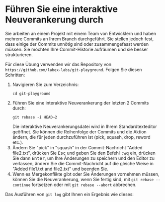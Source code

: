 # Führen Sie eine interaktive Neuverankerung durch

Sie arbeiten an einem Projekt mit einem Team von Entwicklern und haben mehrere Commits an Ihrem Branch durchgeführt. Sie stellen jedoch fest, dass einige der Commits unnötig sind oder zusammengefasst werden müssen. Sie möchten Ihre Commit-Historie aufräumen und sie besser strukturieren.

Für diese Übung verwenden wir das Repository von `https://github.com/labex-labs/git-playground`. Folgen Sie diesen Schritten:

1. Navigieren Sie zum Verzeichnis:
   ```shell
   cd git-playground
   ```
2. Führen Sie eine interaktive Neuverankerung der letzten 2 Commits durch:
   ```shell
   git rebase -i HEAD~2
   ```
   Die interaktive Neuverankerungsdatei wird in Ihrem Standardtexteditor geöffnet. Sie können die Reihenfolge der Commits und die Aktion ändern, die für jeden durchzuführen ist (pick, squash, drop, reword etc.).
3. Ändern Sie "pick" in "squash" in der Commit-Nachricht "Added file2.txt", drücken Sie <kbd>Esc</kbd> und geben Sie den Befehl <kbd>:wq</kbd> ein, drücken Sie dann <kbd>Enter</kbd>, um Ihre Änderungen zu speichern und den Editor zu verlassen, ändern Sie die Commit-Nachricht auf die gleiche Weise in "Added file1.txt and file2.txt" und beenden Sie.
4. Wenn es Mergekonflikte gibt oder Sie Änderungen vornehmen müssen, können Sie die Neuverankerung, wenn Sie fertig sind, mit `git rebase --continue` fortsetzen oder mit `git rebase --abort` abbrechen.

Das Ausführen von `git log` gibt Ihnen ein Ergebnis wie dieses:

```shell

```
